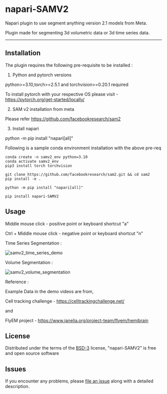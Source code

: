 # napari-SAMV2

Napari plugin to use segment anything version 2.1 models from Meta.

Plugin made for segmenting 3d volumetric data or 3d time series data.

----------------------------------

## Installation

The plugin requires the following pre-requisite to be installed :

1. Python and pytorch versions

python>=3.10,torch>=2.5.1 and torchvision>=0.20.1 required

To install pytorch with your respective OS please visit - https://pytorch.org/get-started/locally/

2. SAM v2 installation from meta

Please refer https://github.com/facebookresearch/sam2

3. Install napari

python -m pip install "napari[all]"

Following is a sample conda environment installation with the above pre-req 

    conda create -n samv2_env python=3.10
    conda activate samv2_env
    pip3 install torch torchvision

    git clone https://github.com/facebookresearch/sam2.git && cd sam2
    pip install -e .

    python -m pip install "napari[all]"

    pip install napari-SAMV2


## Usage

Middle mouse click - positive point or keyboard shortcut "a"

Ctrl + Middle mouse click - negative point or keyboard shortcut "n"

Time Series Segmentation :

![samv2_time_series_demo](https://github.com/user-attachments/assets/078ca2bb-3016-4257-ac7c-c3cde8f9d125)



Volume Segmentation :

![samv2_volume_segmentation](https://github.com/user-attachments/assets/af05fcc4-a60d-44e8-ae05-70764d96e828)



Reference :

Example Data in the demo videos are from,

Cell tracking challenge - https://celltrackingchallenge.net/ 

and

FlyEM project - https://www.janelia.org/project-team/flyem/hemibrain


## License

Distributed under the terms of the [BSD-3] license,
"napari-SAMV2" is free and open source software



## Issues

If you encounter any problems, please [file an issue] along with a detailed description.

[napari]: https://github.com/napari/napari
[Cookiecutter]: https://github.com/audreyr/cookiecutter
[@napari]: https://github.com/napari
[MIT]: http://opensource.org/licenses/MIT
[BSD-3]: http://opensource.org/licenses/BSD-3-Clause
[GNU GPL v3.0]: http://www.gnu.org/licenses/gpl-3.0.txt
[GNU LGPL v3.0]: http://www.gnu.org/licenses/lgpl-3.0.txt
[Apache Software License 2.0]: http://www.apache.org/licenses/LICENSE-2.0
[Mozilla Public License 2.0]: https://www.mozilla.org/media/MPL/2.0/index.txt
[cookiecutter-napari-plugin]: https://github.com/napari/cookiecutter-napari-plugin

[file an issue]: https://github.com/Krishvraman/napari-SAMV2/issues

[napari]: https://github.com/napari/napari
[tox]: https://tox.readthedocs.io/en/latest/
[pip]: https://pypi.org/project/pip/
[PyPI]: https://pypi.org/
